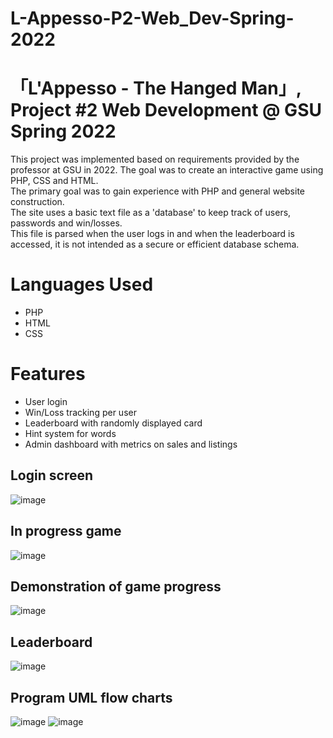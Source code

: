 # L-Appesso-P2-Web_Dev-Spring-2022

# 「L'Appesso - The Hanged Man」, Project #2 Web Development @ GSU Spring 2022 

This project was implemented based on requirements provided by the professor at GSU in 2022. The goal was to create an interactive game using PHP, CSS and HTML.  
The primary goal was to gain experience with PHP and general website construction.   
The site uses a basic text file as a 'database' to keep track of users, passwords and win/losses.  
This file is parsed when the user logs in and when the leaderboard is accessed, it is not intended as a secure or efficient database schema. 

# Languages Used
* PHP
* HTML
* CSS

# Features

* User login
* Win/Loss tracking per user
* Leaderboard with randomly displayed card
* Hint system for words
* Admin dashboard with metrics on sales and listings

## Login screen
![image](https://user-images.githubusercontent.com/60898339/236230800-0f3aa1a9-6bad-4cf7-a21e-328f54be8645.png)

## In progress game
![image](https://user-images.githubusercontent.com/60898339/236231046-04085f7e-295e-4cba-888a-53a1c417cbe4.png)

## Demonstration of game progress
![image](https://user-images.githubusercontent.com/60898339/236231538-cb7bd3ad-4a1a-4789-a83b-d1d930851ba3.png)

## Leaderboard
![image](https://user-images.githubusercontent.com/60898339/236231947-8f5ec784-ae11-4761-b9f6-75f1a0fcf72b.png)

## Program UML flow charts
![image](https://user-images.githubusercontent.com/60898339/236230895-a4f6625b-df3c-4ea1-bad5-441dfea8ab8a.png)
![image](https://user-images.githubusercontent.com/60898339/236231731-9d6c09ea-3ef2-44f6-9bb6-1178204377fd.png)
